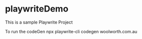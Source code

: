# playwriteDemo
This is a sample Playwrite Project

To run the codeGen
npx playwrite-cli codegen woolworth.com.au
